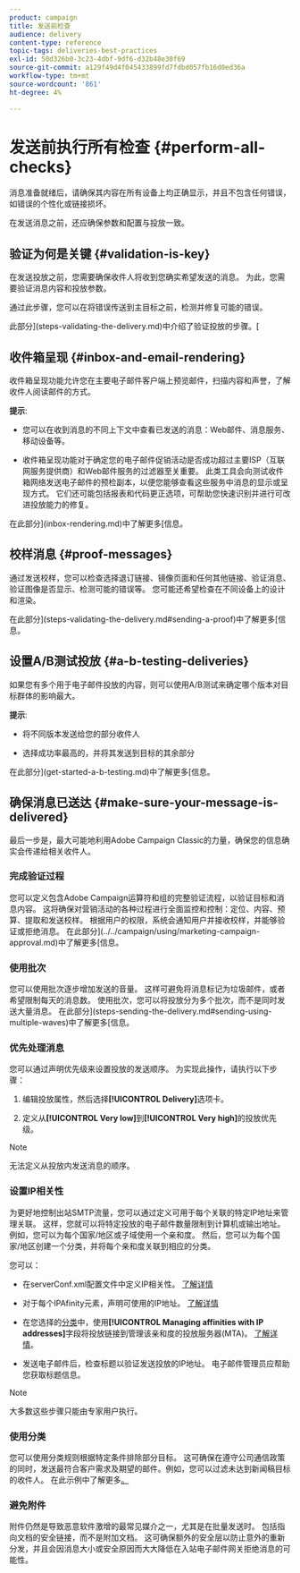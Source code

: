 ```yaml
---
product: campaign
title: 发送前检查
audience: delivery
content-type: reference
topic-tags: deliveries-best-practices
exl-id: 50d326b0-3c23-4dbf-9df6-d32b48e30f69
source-git-commit: a129f49d4f045433899fd7fdbd057fb16d0ed36a
workflow-type: tm+mt
source-wordcount: '861'
ht-degree: 4%

---
```


# 发送前执行所有检查 {#perform-all-checks}

消息准备就绪后，请确保其内容在所有设备上均正确显示，并且不包含任何错误，如错误的个性化或链接损坏。

在发送消息之前，还应确保参数和配置与投放一致。

## 验证为何是关键 {#validation-is-key}

在发送投放之前，您需要确保收件人将收到您确实希望发送的消息。 为此，您需要验证消息内容和投放参数。

通过此步骤，您可以在将错误传送到主目标之前，检测并修复可能的错误。

此部分](steps-validating-the-delivery.md)中介绍了验证投放的步骤。[

## 收件箱呈现 {#inbox-and-email-rendering}

收件箱呈现功能允许您在主要电子邮件客户端上预览邮件，扫描内容和声誉，了解收件人阅读邮件的方式。

**提示**:

* 您可以在收到消息的不同上下文中查看已发送的消息：Web邮件、消息服务、移动设备等。

* 收件箱呈现功能对于确定您的电子邮件促销活动是否成功超过主要ISP（互联网服务提供商）和Web邮件服务的过滤器至关重要。 此类工具会向测试收件箱网络发送电子邮件的预检副本，以便您能够查看这些服务中消息的显示或呈现方式。 它们还可能包括报表和代码更正选项，可帮助您快速识别并进行可改进投放能力的修复。

在此部分](inbox-rendering.md)中了解更多[信息。

## 校样消息 {#proof-messages}

通过发送校样，您可以检查选择退订链接、镜像页面和任何其他链接、验证消息、验证图像是否显示、检测可能的错误等。 您可能还希望检查在不同设备上的设计和渲染。

在此部分](steps-validating-the-delivery.md#sending-a-proof)中了解更多[信息。

## 设置A/B测试投放 {#a-b-testing-deliveries}

如果您有多个用于电子邮件投放的内容，则可以使用A/B测试来确定哪个版本对目标群体的影响最大。

**提示**:

* 将不同版本发送给您的部分收件人

* 选择成功率最高的，并将其发送到目标的其余部分

在此部分](get-started-a-b-testing.md)中了解更多[信息。

## 确保消息已送达 {#make-sure-your-message-is-delivered}

最后一步是，最大可能地利用Adobe Campaign Classic的力量，确保您的信息确实会传递给相关收件人。

### 完成验证过程

您可以定义包含Adobe Campaign运算符和组的完整验证流程，以验证目标和消息内容。 这将确保对营销活动的各种过程进行全面监控和控制：定位、内容、预算、提取和发送校样。 根据用户的权限，系统会通知用户并接收校样，并能够验证或拒绝消息。 在此部分](../../campaign/using/marketing-campaign-approval.md)中了解更多[信息。

### 使用批次

您可以使用批次逐步增加发送的音量。 这样可避免将消息标记为垃圾邮件，或者希望限制每天的消息数。 使用批次，您可以将投放分为多个批次，而不是同时发送大量消息。 在此部分](steps-sending-the-delivery.md#sending-using-multiple-waves)中了解更多[信息。

### 优先处理消息

您可以通过声明优先级来设置投放的发送顺序。 为实现此操作，请执行以下步骤：

1. 编辑投放属性，然后选择&#x200B;**[!UICONTROL Delivery]**&#x200B;选项卡。

1. 定义从&#x200B;**[!UICONTROL Very low]**&#x200B;到&#x200B;**[!UICONTROL Very high]**&#x200B;的投放优先级。

>[!NOTE]
>
>无法定义从投放内发送消息的顺序。

### 设置IP相关性

为更好地控制出站SMTP流量，您可以通过定义可用于每个关联的特定IP地址来管理关联。 这样，您就可以将特定投放的电子邮件数量限制到计算机或输出地址。 例如，您可以为每个国家/地区或子域使用一个亲和度。 然后，您可以为每个国家/地区创建一个分类，并将每个亲和度关联到相应的分类。

您可以：

* 在serverConf.xml配置文件中定义IP相关性。 [了解详情](../../installation/using/configuring-campaign-server.md#managing-outbound-smtp-traffic-with-affinities)

* 对于每个IPAfinity元素，声明可使用的IP地址。 [了解详情](../../installation/using/email-deliverability.md#list-of-ip-addresses-to-use)

* 在您选择的[分类](../../campaign/using/about-campaign-typologies.md)中，使用&#x200B;**[!UICONTROL Managing affinities with IP addresses]**&#x200B;字段将投放链接到管理该亲和度的投放服务器(MTA)。 [了解详情](../../campaign/using/applying-rules.md#control-outgoing-smtp-traffic)。

* 发送电子邮件后，检查标题以验证发送投放的IP地址。 电子邮件管理员应帮助您获取标题信息。

>[!NOTE]
>
>大多数这些步骤只能由专家用户执行。

### 使用分类

您可以使用分类规则根据特定条件排除部分目标。 这可确保在遵守公司通信政策的同时，发送最符合客户需求及期望的邮件。例如，您可以过滤未达到新闻稿目标的收件人。 在此示例中了解更多[。](../../campaign/using/filtering-rules.md)

### 避免附件

附件仍然是导致恶意软件激增的最常见媒介之一，尤其是在批量发送时。 包括指向文档的安全链接，而不是附加文档。 这可确保额外的安全层以防止意外的重新分发，并且会因消息大小或安全原因而大大降低在入站电子邮件网关拒绝消息的可能性。
